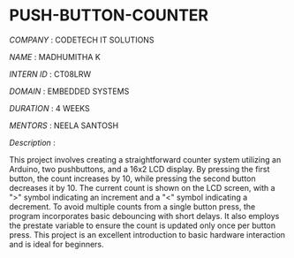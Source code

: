 # PUSH-BUTTON-COUNTER

*COMPANY* : CODETECH IT SOLUTIONS

*NAME* : MADHUMITHA K

*INTERN ID* : CT08LRW

*DOMAIN* : EMBEDDED SYSTEMS

*DURATION* : 4 WEEKS

*MENTORS* : NEELA SANTOSH

*Description* :

This project involves creating a straightforward counter system utilizing an Arduino, two pushbuttons, and a 16x2 LCD display. By pressing the first button, the count increases by 10, while pressing the second button decreases it by 10. The current count is shown on the LCD screen, with a ">" symbol indicating an increment and a "<" symbol indicating a decrement. To avoid multiple counts from a single button press, the program incorporates basic debouncing with short delays. It also employs the prestate variable to ensure the count is updated only once per button press. This project is an excellent introduction to basic hardware interaction and is ideal for beginners.



